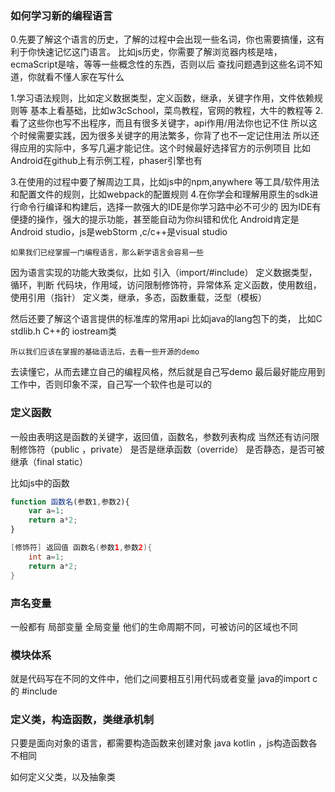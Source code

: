 ### 如何学习新的编程语言
0.先要了解这个语言的历史，了解的过程中会出现一些名词，你也需要搞懂，这有利于你快速记忆这门语言。
  比如js历史，你需要了解浏览器内核是啥，ecmaScript是啥，等等一些概念性的东西，否则以后
  查找问题遇到这些名词不知道，你就看不懂人家在写什么

1.学习语法规则，比如定义数据类型，定义函数，继承，关键字作用，文件依赖规则等
  基本上看基础，比如w3cSchool，菜鸟教程，官网的教程，大牛的教程等
2.看了这些你也写不出程序，而且有很多关键字，api作用/用法你也记不住
  所以这个时候需要实践，因为很多关键字的用法繁多，你背了也不一定记住用法
  所以还得应用的实际中，多写几遍才能记住。这个时候最好选择官方的示例项目
  比如Android在github上有示例工程，phaser引擎也有

3.在使用的过程中要了解周边工具，比如js中的npm,anywhere 等工具/软件用法
  和配置文件的规则，比如webpack的配置规则
4.在你学会和理解用原生的sdk进行命令行编译和构建后，选择一款强大的IDE是你学习路中必不可少的
  因为IDE有便捷的操作，强大的提示功能，甚至能自动为你纠错和优化
  Android肯定是Android studio，js是webStorm ,c/c++是visual studio




    如果我们已经掌握一门编程语言，那么新学语言会容易一些
因为语言实现的功能大致类似，比如
引入（import/#include）
定义数据类型，循环，判断
代码块，作用域，访问限制修饰符，异常体系
定义函数，使用数组，使用引用（指针）
定义类，继承，多态，函数重载，泛型（模板）

然后还要了解这个语言提供的标准库的常用api
比如java的lang包下的类，
比如C stdlib.h
C++的 iostream类

    所以我们应该在掌握的基础语法后，去看一些开源的demo
去读懂它，从而去建立自己的编程风格，然后就是自己写demo
最后最好能应用到工作中，否则印象不深，自己写一个软件也是可以的


### 定义函数
一般由表明这是函数的关键字，返回值，函数名，参数列表构成
当然还有访问限制修饰符（public ，private）
是否是继承函数（override）
是否静态，是否可被继承（final static）


比如js中的函数
```javascript
function 函数名(参数1,参数2){
    var a=1;
    return a*2;
}

```
```java
[修饰符] 返回值 函数名(参数1,参数2){
    int a=1;
    return a*2;
}

```


### 声名变量
一般都有
局部变量
全局变量
他们的生命周期不同，可被访问的区域也不同

### 模块体系
就是代码写在不同的文件中，他们之间要相互引用代码或者变量
java的import c的 #include

### 定义类，构造函数，类继承机制
只要是面向对象的语言，都需要构造函数来创建对象
java kotlin ，js构造函数各不相同

如何定义父类，以及抽象类